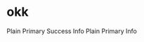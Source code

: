 # okk


<el-row class="mb-4">
  <el-button plain>Plain</el-button>
  <el-button type="primary" plain>Primary</el-button>
  <el-button type="success" plain>Success</el-button>
  <el-button type="info" plain>Info</el-button>
</el-row>
<el-row class="mb-4">
  <el-button plain>Plain</el-button>
  <el-button type="primary" plain>Primary</el-button>
  <el-button type="info" plain>Info</el-button>
</el-row>
